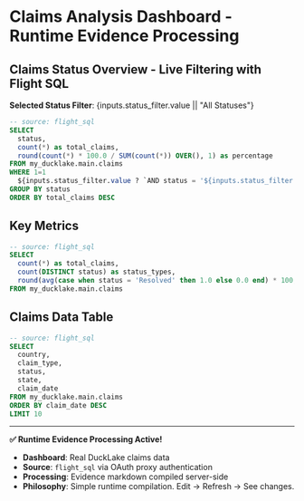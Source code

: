 # Claims Analysis Dashboard - Runtime Evidence Processing

## Claims Status Overview - Live Filtering with Flight SQL

<Dropdown name=status_filter>
    <DropdownOption valueLabel="All Statuses" value="" />
    <DropdownOption valueLabel="Pending" value="Pending" />
    <DropdownOption valueLabel="Resolved" value="Resolved" />
    <DropdownOption valueLabel="Rejected" value="Rejected" />
</Dropdown>

**Selected Status Filter**: {inputs.status_filter.value || "All Statuses"}

```sql claims_by_status
-- source: flight_sql
SELECT 
  status, 
  count(*) as total_claims,
  round(count(*) * 100.0 / SUM(count(*)) OVER(), 1) as percentage
FROM my_ducklake.main.claims 
WHERE 1=1 
  ${inputs.status_filter.value ? `AND status = '${inputs.status_filter.value}'` : ''}
GROUP BY status 
ORDER BY total_claims DESC
```



## Key Metrics

```sql total_stats
-- source: flight_sql
SELECT 
  count(*) as total_claims,
  count(DISTINCT status) as status_types,
  round(avg(case when status = 'Resolved' then 1.0 else 0.0 end) * 100, 1) as resolution_rate
FROM my_ducklake.main.claims
```

<BigValue 
  data={total_stats} 
  value=total_claims 
  title="Total Claims"
/>

<BigValue 
  data={total_stats} 
  value=resolution_rate 
  title="Resolution Rate"
  fmt="%"
/>

## Claims Data Table

```sql recent_claims
-- source: flight_sql
SELECT 
  country,
  claim_type,
  status,
  state,
  claim_date
FROM my_ducklake.main.claims
ORDER BY claim_date DESC
LIMIT 10
```

<DataTable data={recent_claims} title="Recent Claims" />

---

**✅ Runtime Evidence Processing Active!**
- **Dashboard**: Real DuckLake claims data
- **Source**: `flight_sql` via OAuth proxy authentication
- **Processing**: Evidence markdown compiled server-side
- **Philosophy**: Simple runtime compilation. Edit → Refresh → See changes.

<BarChart 
  data={claims_by_status} 
  x=status 
  y=total_claims 
  title="Claims by Status - Live DuckLake Data"
  subtitle="Real-time data from Flight SQL → DuckLake" 
/>
